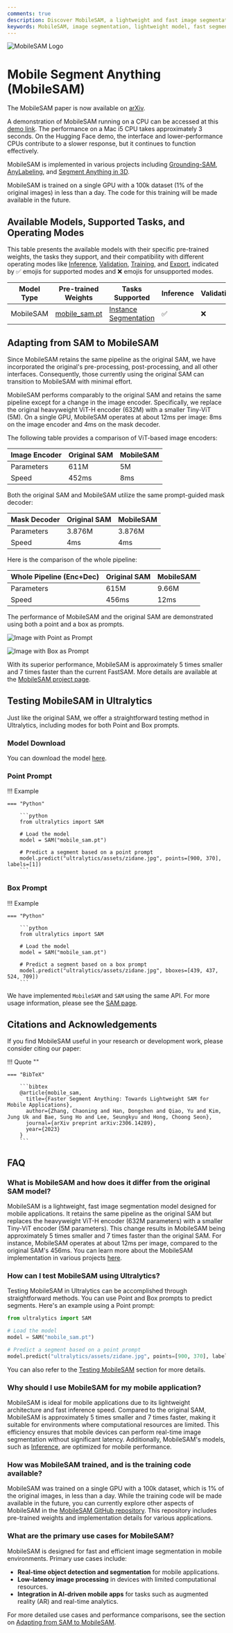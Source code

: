 ```yaml
---
comments: true
description: Discover MobileSAM, a lightweight and fast image segmentation model for mobile applications. Compare its performance with the original SAM and explore its various modes.
keywords: MobileSAM, image segmentation, lightweight model, fast segmentation, mobile applications, SAM, ViT encoder, Tiny-ViT, Ultralytics
---
```


![MobileSAM Logo](https://github.com/ChaoningZhang/MobileSAM/blob/master/assets/logo2.png)

# Mobile Segment Anything (MobileSAM)

The MobileSAM paper is now available on [arXiv](https://arxiv.org/pdf/2306.14289.pdf).

A demonstration of MobileSAM running on a CPU can be accessed at this [demo link](https://huggingface.co/spaces/dhkim2810/MobileSAM). The performance on a Mac i5 CPU takes approximately 3 seconds. On the Hugging Face demo, the interface and lower-performance CPUs contribute to a slower response, but it continues to function effectively.

MobileSAM is implemented in various projects including [Grounding-SAM](https://github.com/IDEA-Research/Grounded-Segment-Anything), [AnyLabeling](https://github.com/vietanhdev/anylabeling), and [Segment Anything in 3D](https://github.com/Jumpat/SegmentAnythingin3D).

MobileSAM is trained on a single GPU with a 100k dataset (1% of the original images) in less than a day. The code for this training will be made available in the future.

## Available Models, Supported Tasks, and Operating Modes

This table presents the available models with their specific pre-trained weights, the tasks they support, and their compatibility with different operating modes like [Inference](../modes/predict.md), [Validation](../modes/val.md), [Training](../modes/train.md), and [Export](../modes/export.md), indicated by ✅ emojis for supported modes and ❌ emojis for unsupported modes.

| Model Type | Pre-trained Weights | Tasks Supported                              | Inference | Validation | Training | Export |
| ---------- | ------------------- | -------------------------------------------- | --------- | ---------- | -------- | ------ |
| MobileSAM  | [mobile_sam.pt]     | [Instance Segmentation](../tasks/segment.md) | ✅        | ❌         | ❌       | ❌     |

[mobile_sam.pt]: https://github.com/ultralytics/assets/releases/download/v8.2.0/mobile_sam.pt

## Adapting from SAM to MobileSAM

Since MobileSAM retains the same pipeline as the original SAM, we have incorporated the original's pre-processing, post-processing, and all other interfaces. Consequently, those currently using the original SAM can transition to MobileSAM with minimal effort.

MobileSAM performs comparably to the original SAM and retains the same pipeline except for a change in the image encoder. Specifically, we replace the original heavyweight ViT-H encoder (632M) with a smaller Tiny-ViT (5M). On a single GPU, MobileSAM operates at about 12ms per image: 8ms on the image encoder and 4ms on the mask decoder.

The following table provides a comparison of ViT-based image encoders:

| Image Encoder | Original SAM | MobileSAM |
| ------------- | ------------ | --------- |
| Parameters    | 611M         | 5M        |
| Speed         | 452ms        | 8ms       |

Both the original SAM and MobileSAM utilize the same prompt-guided mask decoder:

| Mask Decoder | Original SAM | MobileSAM |
| ------------ | ------------ | --------- |
| Parameters   | 3.876M       | 3.876M    |
| Speed        | 4ms          | 4ms       |

Here is the comparison of the whole pipeline:

| Whole Pipeline (Enc+Dec) | Original SAM | MobileSAM |
| ------------------------ | ------------ | --------- |
| Parameters               | 615M         | 9.66M     |
| Speed                    | 456ms        | 12ms      |

The performance of MobileSAM and the original SAM are demonstrated using both a point and a box as prompts.

![Image with Point as Prompt](https://github.com/ultralytics/docs/releases/download/0/mask-box.avif)

![Image with Box as Prompt](https://github.com/ultralytics/docs/releases/download/0/mask-box.avif)

With its superior performance, MobileSAM is approximately 5 times smaller and 7 times faster than the current FastSAM. More details are available at the [MobileSAM project page](https://github.com/ChaoningZhang/MobileSAM).

## Testing MobileSAM in Ultralytics

Just like the original SAM, we offer a straightforward testing method in Ultralytics, including modes for both Point and Box prompts.

### Model Download

You can download the model [here](https://github.com/ChaoningZhang/MobileSAM/blob/master/weights/mobile_sam.pt).

### Point Prompt

!!! Example

    === "Python"

        ```python
        from ultralytics import SAM

        # Load the model
        model = SAM("mobile_sam.pt")

        # Predict a segment based on a point prompt
        model.predict("ultralytics/assets/zidane.jpg", points=[900, 370], labels=[1])
        ```

### Box Prompt

!!! Example

    === "Python"

        ```python
        from ultralytics import SAM

        # Load the model
        model = SAM("mobile_sam.pt")

        # Predict a segment based on a box prompt
        model.predict("ultralytics/assets/zidane.jpg", bboxes=[439, 437, 524, 709])
        ```

We have implemented `MobileSAM` and `SAM` using the same API. For more usage information, please see the [SAM page](sam.md).

## Citations and Acknowledgements

If you find MobileSAM useful in your research or development work, please consider citing our paper:

!!! Quote ""

    === "BibTeX"

        ```bibtex
        @article{mobile_sam,
          title={Faster Segment Anything: Towards Lightweight SAM for Mobile Applications},
          author={Zhang, Chaoning and Han, Dongshen and Qiao, Yu and Kim, Jung Uk and Bae, Sung Ho and Lee, Seungkyu and Hong, Choong Seon},
          journal={arXiv preprint arXiv:2306.14289},
          year={2023}
        }
        ```

## FAQ

### What is MobileSAM and how does it differ from the original SAM model?

MobileSAM is a lightweight, fast image segmentation model designed for mobile applications. It retains the same pipeline as the original SAM but replaces the heavyweight ViT-H encoder (632M parameters) with a smaller Tiny-ViT encoder (5M parameters). This change results in MobileSAM being approximately 5 times smaller and 7 times faster than the original SAM. For instance, MobileSAM operates at about 12ms per image, compared to the original SAM's 456ms. You can learn more about the MobileSAM implementation in various projects [here](https://github.com/ChaoningZhang/MobileSAM).

### How can I test MobileSAM using Ultralytics?

Testing MobileSAM in Ultralytics can be accomplished through straightforward methods. You can use Point and Box prompts to predict segments. Here's an example using a Point prompt:

```python
from ultralytics import SAM

# Load the model
model = SAM("mobile_sam.pt")

# Predict a segment based on a point prompt
model.predict("ultralytics/assets/zidane.jpg", points=[900, 370], labels=[1])
```

You can also refer to the [Testing MobileSAM](#testing-mobilesam-in-ultralytics) section for more details.

### Why should I use MobileSAM for my mobile application?

MobileSAM is ideal for mobile applications due to its lightweight architecture and fast inference speed. Compared to the original SAM, MobileSAM is approximately 5 times smaller and 7 times faster, making it suitable for environments where computational resources are limited. This efficiency ensures that mobile devices can perform real-time image segmentation without significant latency. Additionally, MobileSAM's models, such as [Inference](../modes/predict.md), are optimized for mobile performance.

### How was MobileSAM trained, and is the training code available?

MobileSAM was trained on a single GPU with a 100k dataset, which is 1% of the original images, in less than a day. While the training code will be made available in the future, you can currently explore other aspects of MobileSAM in the [MobileSAM GitHub repository](https://github.com/ultralytics/assets/releases/download/v8.2.0/mobile_sam.pt). This repository includes pre-trained weights and implementation details for various applications.

### What are the primary use cases for MobileSAM?

MobileSAM is designed for fast and efficient image segmentation in mobile environments. Primary use cases include:

- **Real-time object detection and segmentation** for mobile applications.
- **Low-latency image processing** in devices with limited computational resources.
- **Integration in AI-driven mobile apps** for tasks such as augmented reality (AR) and real-time analytics.

For more detailed use cases and performance comparisons, see the section on [Adapting from SAM to MobileSAM](#adapting-from-sam-to-mobilesam).
